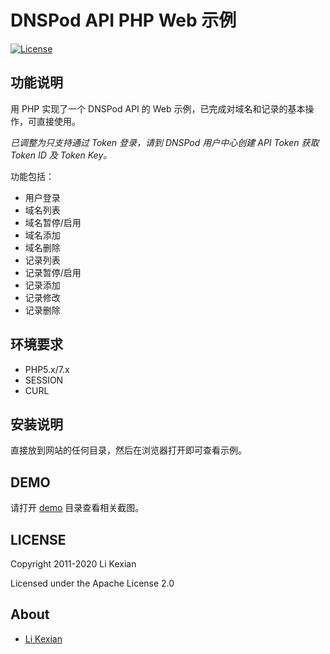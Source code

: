 # DNSPod API PHP Web 示例

[![License](https://img.shields.io/badge/license-Apache%202.0-blue.svg)](LICENSE)

## 功能说明

用 PHP 实现了一个 DNSPod API 的 Web 示例，已完成对域名和记录的基本操作，可直接使用。

*已调整为只支持通过 Token 登录，请到 DNSPod 用户中心创建 API Token 获取 Token ID 及 Token Key。*

功能包括：
- 用户登录
- 域名列表
- 域名暂停/启用
- 域名添加
- 域名删除
- 记录列表
- 记录暂停/启用
- 记录添加
- 记录修改
- 记录删除

## 环境要求

- PHP5.x/7.x
- SESSION
- CURL

## 安装说明

直接放到网站的任何目录，然后在浏览器打开即可查看示例。

## DEMO

请打开 [demo](demo) 目录查看相关截图。

## LICENSE

Copyright 2011-2020 Li Kexian

Licensed under the Apache License 2.0

## About

- [Li Kexian](https://www.likexian.com/)
